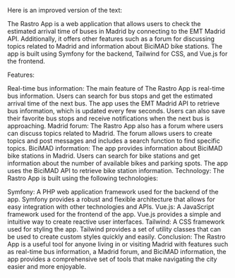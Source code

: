 Here is an improved version of the text:

The Rastro App is a web application that allows users to check the estimated arrival time of buses in Madrid by connecting to the EMT Madrid API. Additionally, it offers other features such as a forum for discussing topics related to Madrid and information about BiciMAD bike stations. The app is built using Symfony for the backend, Tailwind for CSS, and Vue.js for the frontend.

Features:

Real-time bus information: The main feature of The Rastro App is real-time bus information. Users can search for bus stops and get the estimated arrival time of the next bus. The app uses the EMT Madrid API to retrieve bus information, which is updated every few seconds. Users can also save their favorite bus stops and receive notifications when the next bus is approaching.
Madrid forum: The Rastro App also has a forum where users can discuss topics related to Madrid. The forum allows users to create topics and post messages and includes a search function to find specific topics.
BiciMAD information: The app provides information about BiciMAD bike stations in Madrid. Users can search for bike stations and get information about the number of available bikes and parking spots. The app uses the BiciMAD API to retrieve bike station information.
Technology: The Rastro App is built using the following technologies:

Symfony: A PHP web application framework used for the backend of the app. Symfony provides a robust and flexible architecture that allows for easy integration with other technologies and APIs.
Vue.js: A JavaScript framework used for the frontend of the app. Vue.js provides a simple and intuitive way to create reactive user interfaces.
Tailwind: A CSS framework used for styling the app. Tailwind provides a set of utility classes that can be used to create custom styles quickly and easily.
Conclusion: The Rastro App is a useful tool for anyone living in or visiting Madrid with features such as real-time bus information, a Madrid forum, and BiciMAD information, the app provides a comprehensive set of tools that make navigating the city easier and more enjoyable.












